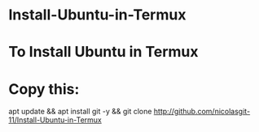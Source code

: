 # Install-Ubuntu-in-Termux
# To Install Ubuntu in Termux
# Copy this:
apt update && apt install git -y && git clone http://github.com/nicolasgit-11/Install-Ubuntu-in-Termux
